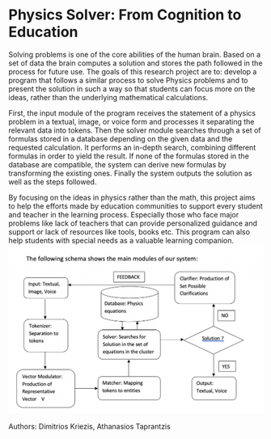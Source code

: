 # Physics Solver: From Cognition to Education
Solving problems is one of the core abilities of the human brain. Based on a set of data the brain computes a solution and stores the path followed in the process for future use. The goals of this research project are to: develop a program that follows a similar process to solve Physics problems and to present the solution in such a way so that students can focus more on the ideas, rather than the underlying mathematical calculations.

First, the input module of the program receives the statement of a physics problem in a textual, image, or voice form and processes it separating the relevant data into tokens. Then the solver module searches through a set of formulas stored in a database depending on the given data and the requested calculation. It performs an in-depth search, combining different formulas in order to yield the result. If none of the formulas stored in the database are compatible, the system can derive new formulas by transforming the existing ones. Finally the system outputs the solution as well as the steps followed.

By focusing on the ideas in physics rather than the math, this project aims to help the efforts made by education communities to support every student and teacher in the learning process. Especially those who face major problems like lack of teachers that can provide personalized guidance and support or lack of resources like tools, books etc. This program can also help students with special needs as a valuable learning companion.
![picture](schema.png)

Authors: Dimitrios Kriezis, Athanasios Taprantzis

